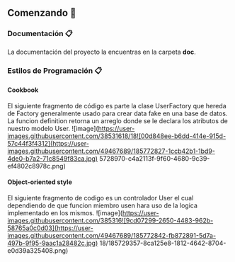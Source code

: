 ## Comenzando **🚀**

### **Documentación 📋**
La documentación del proyecto la encuentras en la carpeta **doc**.

### **Estilos de Programación 📋**
#### Cookbook
El siguiente fragmento de código es parte la clase UserFactory que hereda de Factory generalmente usado para crear data fake en una base de datos. La funcion definition retorna un arreglo donde se le declara los atributos de nuestro modelo User.
![image](https://user-images.githubusercontent.com/38531618/18![00d848ee-b6dd-414e-915d-57c44f3f4312](https://user-images.githubusercontent.com/49467689/185772827-1ccb42b1-1bd9-4de0-b7a2-71c8549f83ca.jpg)
5728970-c4a2113f-9f60-4680-9c39-ef4802c8978c.png)

#### Object-oriented style
El siguiente fragmento de codigo es un controlador User el cual dependiendo de que funcion miembro usen hara uso de la logica implementado en los mismos.
![image](https://user-images.githubusercontent.com/385316![9cd07299-2650-4483-962b-58765a0c0d03](https://user-images.githubusercontent.com/49467689/185772842-fb872891-5d7a-497b-9f95-9aac1a28482c.jpg)
18/185729357-8ca125e8-1812-4642-8704-e0d39a325408.png)
